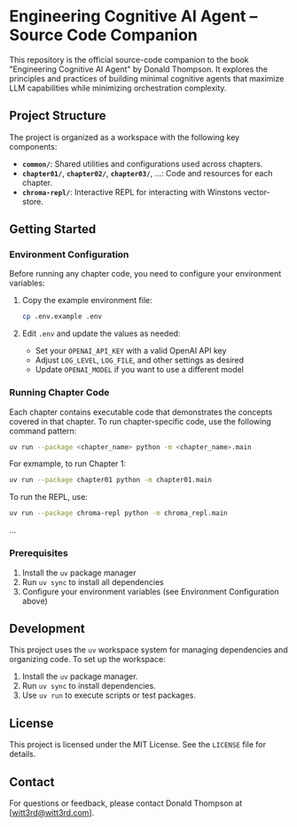 # Engineering Cognitive AI Agent – Source Code Companion

This repository is the official source-code companion to the book "Engineering Cognitive AI Agent" by Donald Thompson. It explores the principles and practices of building minimal cognitive agents that maximize LLM capabilities while minimizing orchestration complexity.

## Project Structure

The project is organized as a workspace with the following key components:

- **`common/`**: Shared utilities and configurations used across chapters.
- **`chapter01/`**, **`chapter02/`**, **`chapter03/`**, ...: Code and resources for each chapter.
- **`chroma-repl/`**: Interactive REPL for interacting with Winstons vector-store.

## Getting Started

### Environment Configuration

Before running any chapter code, you need to configure your environment variables:

1. Copy the example environment file:

   ```bash
   cp .env.example .env
   ```

2. Edit `.env` and update the values as needed:
   - Set your `OPENAI_API_KEY` with a valid OpenAI API key
   - Adjust `LOG_LEVEL`, `LOG_FILE`, and other settings as desired
   - Update `OPENAI_MODEL` if you want to use a different model

### Running Chapter Code

Each chapter contains executable code that demonstrates the concepts covered in that chapter. To run chapter-specific code, use the following command pattern:

```bash
uv run --package <chapter_name> python -m <chapter_name>.main
```

For exmample, to run Chapter 1:

```bash
uv run --package chapter01 python -m chapter01.main
```

To run the REPL, use:

```bash
uv run --package chroma-repl python -m chroma_repl.main
```

...

### Prerequisites

1. Install the `uv` package manager
2. Run `uv sync` to install all dependencies
3. Configure your environment variables (see Environment Configuration above)

## Development

This project uses the `uv` workspace system for managing dependencies and organizing code. To set up the workspace:

1. Install the `uv` package manager.
2. Run `uv sync` to install dependencies.
3. Use `uv run` to execute scripts or test packages.

## License

This project is licensed under the MIT License. See the `LICENSE` file for details.

## Contact

For questions or feedback, please contact Donald Thompson at [witt3rd@witt3rd.com].
